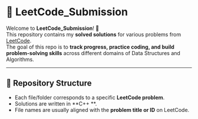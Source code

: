 # 🧩 LeetCode_Submission  

Welcome to **LeetCode_Submission**! 🚀  
This repository contains my **solved solutions** for various problems from [LeetCode](https://leetcode.com/).  
The goal of this repo is to **track progress, practice coding, and build problem-solving skills** across different domains of Data Structures and Algorithms.  

---

## 📂 Repository Structure  

- Each file/folder corresponds to a specific **LeetCode problem**.  
- Solutions are written in **C++ **.  
- File names are usually aligned with the **problem title or ID** on LeetCode.  
